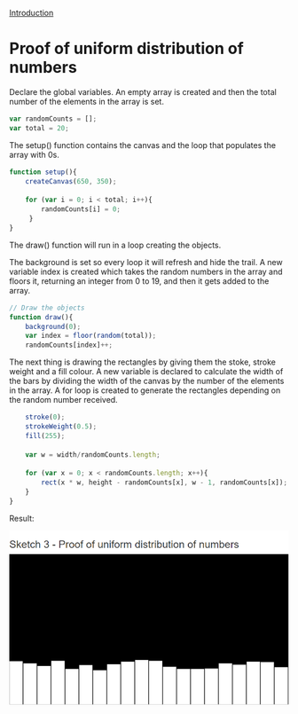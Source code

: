 [Introduction](../)

# Proof of uniform distribution of numbers

Declare the global variables. An empty array is created and then the total number of the elements in the array is set.

```js
var randomCounts = [];
var total = 20;

```
The setup() function contains the canvas and the loop that populates the array with 0s.

```js
function setup(){
    createCanvas(650, 350);

    for (var i = 0; i < total; i++){
        randomCounts[i] = 0;
     }
}
```
The draw() function will run in a loop creating the objects.

The background is set so every loop it will refresh and hide the trail. A new variable index is created which takes the random numbers in the array and floors it, returning an integer from 0 to 19, and then it gets added to the array.

```js
// Draw the objects
function draw(){
    background(0);
    var index = floor(random(total));
    randomCounts[index]++;
```

The next thing is drawing the rectangles by giving them the stoke, stroke weight and a fill colour. A new variable is declared to calculate the width of the bars by dividing the width of the canvas by the number of the elements in the array. A for loop is created to generate the rectangles depending on the random number received.

```js
    stroke(0);
    strokeWeight(0.5);
    fill(255);

    var w = width/randomCounts.length;

    for (var x = 0; x < randomCounts.length; x++){
        rect(x * w, height - randomCounts[x], w - 1, randomCounts[x]);
    }
}
```

Result:

![Uniform Distribution](img/Sketch03.PNG?raw=true "Uniform Distribution")
